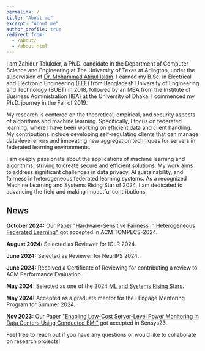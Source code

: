 ```yaml
---
permalink: /
title: "About me"
excerpt: "About me"
author_profile: true
redirect_from: 
  - /about/
  - /about.html
---
```


I am Zahidur Talukder, a Ph.D. candidate in the Department of Computer Science and Engineering at The University of Texas at Arlington, under the supervision of <a href="https://crystal.uta.edu/~mislam/">Dr. Mohammad Atiqul Islam</a>. I earned my B.Sc. in Electrical and Electronic Engineering (EEE) from Bangladesh University of Engineering and Technology (BUET) in 2018, followed by an MBA from the Institute of Business Administration (IBA) at the University of Dhaka. I commenced my Ph.D. journey in the Fall of 2019.

My research is centered on the theoretical, empirical, and security aspects of algorithms and machine learning. Specifically, I focus on federated learning, where I have been working on efficient data and client handling. My contributions include developing self-regulating clients that can manage data-level errors and innovating new aggregation techniques for servers in federated learning environments.

I am deeply passionate about the applications of machine learning and algorithms, striving to create secure and efficient solutions. My work aims to address significant challenges in data privacy, AI sustainability, and fairness in heterogeneous federated learning systems. As a recognized Machine Learning and Systems Rising Star of 2024, I am dedicated to advancing the field and making impactful contributions.

## News
**October 2024:** Our Paper <a href="https://github.com/zahidurtalukder/FairHeteroFL">"Hardware-Sensitive Fairness in Heterogeneous Federated Learning" </a> got accepted in ACM TOMPECS-2024.


**August 2024:** Selected as Reviewer for ICLR 2024.

**June 2024:** Selected as Reviewer for NeurIPS 2024.

**June 2024:** Received a Certificate of Reviewing for contributing a review to ACM Performance Evaluation.

**May 2024:** Selected as one of the 2024 <a href="https://mlcommons.org/2024/06/2024-mlc-rising-stars/">ML and Systems Rising Stars</a>.

**May 2024:** Accepted as a graduate mentor for the I Engage Mentoring Program for Summer 2024.

**Nov 2023:** Our Paper <a href="https://dl.acm.org/doi/abs/10.1145/3625687.3625801">"Enabling Low-Cost Server-Level Power Monitoring in Data Centers Using Conducted EMI"</a> got accepted in Sensys23.

Feel free to reach out if you have any questions or would like to collaborate on research projects!

